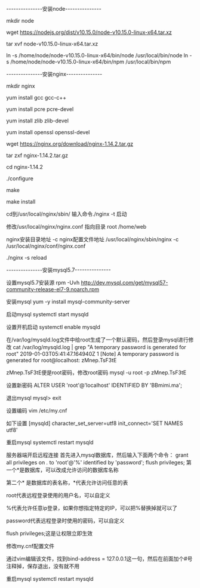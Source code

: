 ---------------安装node---------------

mkdir node

wget https://nodejs.org/dist/v10.15.0/node-v10.15.0-linux-x64.tar.xz

tar xvf node-v10.15.0-linux-x64.tar.xz

ln -s /home/node/node-v10.15.0-linux-x64/bin/node /usr/local/bin/node
ln -s /home/node/node-v10.15.0-linux-x64/bin/npm /usr/local/bin/npm



---------------安装nginx---------------

mkdir nginx

yum install gcc gcc-c++

yum install pcre pcre-devel

yum install zlib zlib-devel

yum install openssl openssl-devel

wget https://nginx.org/download/nginx-1.14.2.tar.gz

tar zxf nginx-1.14.2.tar.gz

cd nginx-1.14.2

./configure

make

make install

cd到/usr/local/nginx/sbin/
输入命令./nginx -t 启动

修改/usr/local/nginx/nginx.conf    指向目录 root  /home/web

nginx安装目录地址 -c nginx配置文件地址
/usr/local/nginx/sbin/nginx -c /usr/local/nginx/conf/nginx.conf

./nginx -s reload




---------------安装mysql5.7---------------

设置mysql5.7安装源
rpm -Uvh  http://dev.mysql.com/get/mysql57-community-release-el7-9.noarch.rpm

安装mysql
yum -y install mysql-community-server

启动mysql
systemctl start mysqld

设置开机启动
systemctl enable mysqld

在/var/log/mysqld.log文件中给root生成了一个默认密码，然后登录mysql进行修改
cat /var/log/mysqld.log | grep "A temporary password is generated for root"
2019-01-03T05:41:47.164940Z 1 [Note] A temporary password is generated for root@localhost: zMnep.TsF3tE

zMnep.TsF3tE便是root密码，修改root密码
mysql -u root -p
zMnep.TsF3tE

设置新密码
ALTER USER 'root'@'localhost' IDENTIFIED BY 'BBmimi.ma';

退出mysql
mysql> exit

设置编码
vim /etc/my.cnf

如下设置
[mysqld]
character_set_server=utf8
init_connect='SET NAMES utf8'

重启mysql
systemctl restart mysqld

服务器端开启远程连接
首先进入mysql数据库，然后输入下面两个命令：
grant all privileges on *.* to 'root'@'%' identified by 'password';
flush privileges;
第一个*是数据库，可以改成允许访问的数据库名称

第二个* 是数据库的表名称，*代表允许访问任意的表

root代表远程登录使用的用户名，可以自定义

%代表允许任意ip登录，如果你想指定特定的IP，可以把%替换掉就可以了

password代表远程登录时使用的密码，可以自定义

flush privileges;这是让权限立即生效

修改my.cnf配置文件

通过vim编辑该文件，找到bind-address = 127.0.0.1这一句，然后在前面加个#号注释掉，保存退出，没有就不用

重启mysql
systemctl restart mysqld

